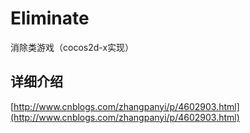 # Eliminate
消除类游戏（cocos2d-x实现）

## 详细介绍
[http://www.cnblogs.com/zhangpanyi/p/4602903.html](http://www.cnblogs.com/zhangpanyi/p/4602903.html)
